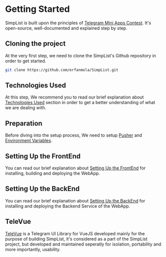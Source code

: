 # Getting Started

SimpList is built upon the principles of [Telegram Mini Apps Contest](https://t.me/contest/327). It's open-source, well-documented and explained step by step. 

## Cloning the project

At the very first step, we need to clone the SimpList's Github repository in order to get started.

```bash
git clone https://github.com/erfanmola/SimpList.git
```

## Technologies Used

At this step, We recommend you to read our brief explanation about [Technologies Used](/technologies-used) section in order to get a better understanding of what we are dealing with.

## Preparation

Before diving into the setup process, We need to setup [Pusher](/pusher) and [Environment Variables](/environment-variables).

## Setting Up the FrontEnd
You can read our brief explanation about [Setting Up the FrontEnd](/setting-up-frontend) for installing, building and deploying the WebApp.

## Setting Up the BackEnd
You can read our brief explanation about [Setting Up the BackEnd](/setting-up-backend) for installing and deploying the Backend Service of the WebApp.

## TeleVue

[TeleVue](https://github.com/erfanmola/TeleVue) is a Telegram UI Library for VueJS developed mainly for the purpose of building SimpList, it's considered as a part of the SimpList project, but developed and maintained seperatly for isolation, portability and more importantly, usability.  